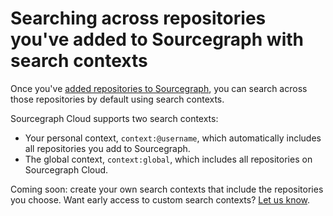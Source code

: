 # Searching across repositories you've added to Sourcegraph with search contexts

Once you've [added repositories to Sourcegraph](adding_repositories_to_cloud.md), you can search across those repositories by default using search contexts.

Sourcegraph Cloud supports two search contexts: 

- Your personal context, `context:@username`, which automatically includes all repositories you add to Sourcegraph.
- The global context, `context:global`, which includes all repositories on Sourcegraph Cloud.

Coming soon: create your own search contexts that include the repositories you choose. Want early access to custom search contexts? [Let us know](mailto:feedback@sourcegraph.com).
